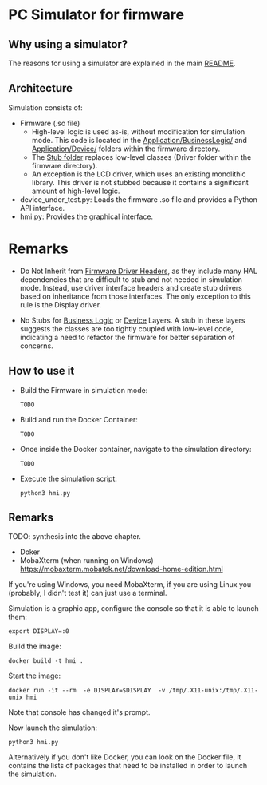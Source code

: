 # PC Simulator for firmware

## Why using a simulator?

The reasons for using a simulator are explained in the main [README](../../README.md).

## Architecture

Simulation consists of:
- Firmware (.so file)
  - High-level logic is used as-is, without modification for simulation mode. This code is located in the [Application/BusinessLogic/](../../Software/STM32F103RBTx/Application/BusinessLogic) and [Application/Device/](../../Software/STM32F103RBTx/Application/Device) folders within the firmware directory.
  - The [Stub folder](./Stub) replaces low-level classes (Driver folder within the firmware directory).
  - An exception is the LCD driver, which uses an existing monolithic library. This driver is not stubbed because it contains a significant amount of high-level logic.
- device_under_test.py: Loads the firmware .so file and provides a Python API interface.
- hmi.py: Provides the graphical interface.

# Remarks

* Do Not Inherit from [Firmware Driver Headers](../Software/STM32F103RBTx/Application/Driver), as they include many HAL dependencies that are difficult to stub and not needed in simulation mode. Instead, use driver interface headers and create stub drivers based on inheritance from those interfaces. The only exception to this rule is the Display driver.

* No Stubs for [Business Logic](../../Software/STM32F103RBTx/Application/BusinessLogic) or [Device](../../Software/STM32F103RBTx/Application/Device) Layers. A stub in these layers suggests the classes are too tightly coupled with low-level code, indicating a need to refactor the firmware for better separation of concerns.

## How to use it

* Build the Firmware in simulation mode:

  ```TODO```
* Build and run the Docker Container:

  ```TODO```
* Once inside the Docker container, navigate to the simulation directory:

  ```TODO```
* Execute the simulation script:

  ```python3 hmi.py```


## Remarks

TODO: synthesis into the above chapter.

- Doker
- MobaXterm (when running on Windows) https://mobaxterm.mobatek.net/download-home-edition.html

If you're using Windows, you need MobaXterm, if you are using Linux you (probably, I didn't test it) can just use a terminal.

Simulation is a graphic app, configure the console so that it is able to launch them:

```export DISPLAY=:0```

Build the image:

```docker build -t hmi .```

Start the image:

```docker run -it --rm  -e DISPLAY=$DISPLAY  -v /tmp/.X11-unix:/tmp/.X11-unix hmi```

Note that console has changed it's prompt.

Now launch the simulation:

```python3 hmi.py```

Alternatively if you don't like Docker, you can look on the Docker file, it contains the lists of packages that need to be installed in order to launch the simulation.
